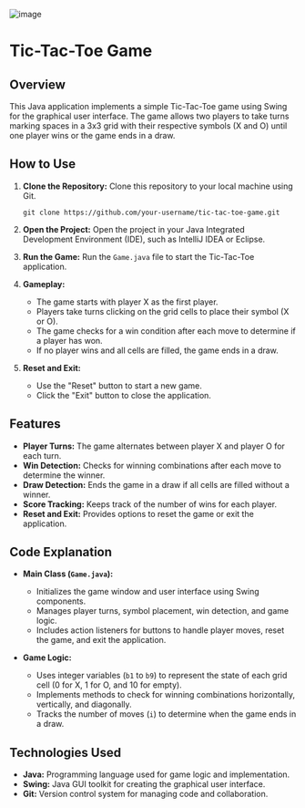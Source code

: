 ![image](https://github.com/SavindaKaveesha/Tic-Tac-Toe/assets/115203716/245b6f09-6150-47ae-9a7c-98a238a8a47d)


# Tic-Tac-Toe Game

## Overview

This Java application implements a simple Tic-Tac-Toe game using Swing for the graphical user interface. The game allows two players to take turns marking spaces in a 3x3 grid with their respective symbols (X and O) until one player wins or the game ends in a draw.

## How to Use

1. **Clone the Repository:** Clone this repository to your local machine using Git.
   ```
   git clone https://github.com/your-username/tic-tac-toe-game.git
   ```

2. **Open the Project:** Open the project in your Java Integrated Development Environment (IDE), such as IntelliJ IDEA or Eclipse.

3. **Run the Game:** Run the `Game.java` file to start the Tic-Tac-Toe application.

4. **Gameplay:**
   - The game starts with player X as the first player.
   - Players take turns clicking on the grid cells to place their symbol (X or O).
   - The game checks for a win condition after each move to determine if a player has won.
   - If no player wins and all cells are filled, the game ends in a draw.

5. **Reset and Exit:**
   - Use the "Reset" button to start a new game.
   - Click the "Exit" button to close the application.

## Features

- **Player Turns:** The game alternates between player X and player O for each turn.
- **Win Detection:** Checks for winning combinations after each move to determine the winner.
- **Draw Detection:** Ends the game in a draw if all cells are filled without a winner.
- **Score Tracking:** Keeps track of the number of wins for each player.
- **Reset and Exit:** Provides options to reset the game or exit the application.

## Code Explanation

- **Main Class (`Game.java`):**
  - Initializes the game window and user interface using Swing components.
  - Manages player turns, symbol placement, win detection, and game logic.
  - Includes action listeners for buttons to handle player moves, reset the game, and exit the application.

- **Game Logic:**
  - Uses integer variables (`b1` to `b9`) to represent the state of each grid cell (0 for X, 1 for O, and 10 for empty).
  - Implements methods to check for winning combinations horizontally, vertically, and diagonally.
  - Tracks the number of moves (`i`) to determine when the game ends in a draw.

## Technologies Used

- **Java:** Programming language used for game logic and implementation.
- **Swing:** Java GUI toolkit for creating the graphical user interface.
- **Git:** Version control system for managing code and collaboration.
